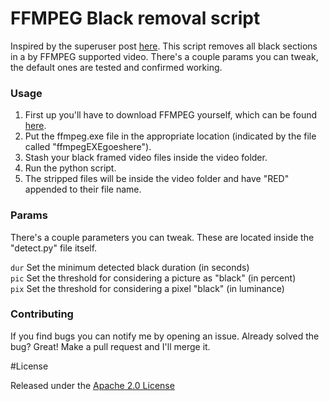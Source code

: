 # FFMPEG Black removal script

Inspired by the superuser post [here](http://superuser.com/questions/692489/automatically-split-large-mov-video-files-into-smaller-files-at-black-frames-s). This script removes all black sections in a by FFMPEG supported video. There's a couple params you can tweak, the default ones are tested and confirmed working.


### Usage

1. First up you'll have to download FFMPEG yourself, which can be found [here](http://ffmpeg.zeranoe.com/builds/). 
2. Put the ffmpeg.exe file in the appropriate location (indicated by the file called "ffmpegEXEgoeshere").
3. Stash your black framed video files inside the video folder.
4. Run the python script.
5. The stripped files will be inside the video folder and have "RED" appended to their file name.


### Params

There's a couple parameters you can tweak. These are located inside the "detect.py" file itself. 

`dur` Set the minimum detected black duration (in seconds)   
`pic` Set the threshold for considering a picture as "black" (in percent)    
`pix` Set the threshold for considering a pixel "black" (in luminance)    


### Contributing

If you find bugs you can notify me by opening an issue. Already solved the bug? Great! Make a pull request and I'll merge it.

#License

Released under the [Apache 2.0 License](https://github.com/code-mc/ffmpegblackframeremove/blob/master/license.md)